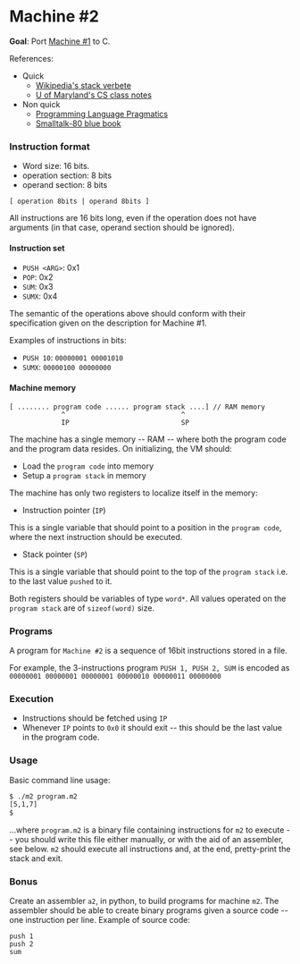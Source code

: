 # Machine #2

**Goal**: Port [Machine #1](exercise_01.md) to C.

References:

- Quick
  - [Wikipedia's stack verbete](https://en.wikipedia.org/wiki/Stack_(abstract_data_type)#Basic_architecture_of_a_stack)
  - [U of Maryland's CS class notes](https://www.cs.umd.edu/class/sum2003/cmsc311/Notes/Mips/stack.html)
- Non quick
  - [Programming Language Pragmatics](http://www.amazon.com/Programming-Language-Pragmatics-Second-Edition/dp/0126339511?ie=UTF8&psc=1&redirect=true&ref_=oh_aui_detailpage_o02_s01)
  - [Smalltalk-80 blue book](http://stephane.ducasse.free.fr/FreeBooks/BlueBook/Bluebook.pdf)

### Instruction format

- Word size: 16 bits.
- operation section: 8 bits
- operand section: 8 bits

`[ operation 8bits | operand 8bits ]`

All instructions are 16 bits long, even if the operation does not have arguments (in that case, operand section should be ignored).

#### Instruction set

- `PUSH <ARG>`: 0x1
- `POP`:  0x2
- `SUM`:  0x3
- `SUMX`: 0x4

The semantic of the operations above should conform with their specification given on the description for Machine #1.

Examples of instructions in bits:

 - `PUSH 10`: `00000001 00001010`
 - `SUMX`: `00000100 00000000`

#### Machine memory

```
[ ........ program code ...... program stack ....] // RAM memory
             ^                             ^
             IP                            SP
```

The machine has a single memory -- RAM -- where both the program code and the
program data resides. On initializing, the VM should:

- Load the `program code` into memory
- Setup a `program stack` in memory

The machine has only two registers to localize itself in the memory:

- Instruction pointer (`IP`)

 This is a single variable that should point to a position in the `program
 code`, where the next instruction should be executed.

- Stack pointer (`SP`)

 This is a single variable that should point to the top of the `program stack`
 i.e. to the last value `pushed` to it.

Both registers should be variables of type `word*`. All values operated on the
`program stack` are of `sizeof(word)` size.

### Programs

A program for `Machine #2` is a sequence of 16bit instructions stored in a file.

For example, the 3-instructions program `PUSH 1, PUSH 2, SUM` is encoded as `00000001 00000001 00000001 00000010 00000011 00000000`


### Execution

- Instructions should be fetched using `IP`
- Whenever `IP` points to `0x0` it should exit -- this should be the last
  value in the program code.

### Usage

Basic command line usage:

```bash
$ ./m2 program.m2
[5,1,7]
$
```

...where `program.m2` is a binary file containing instructions for `m2` to execute -- you should write this file either manually, or with the aid of an assembler, see below. `m2` should execute all instructions and, at the end, pretty-print the stack and exit.


### Bonus

Create an assembler `a2`, in python, to build programs for machine `m2`. The assembler should be able to create binary programs given a source code -- one instruction per line. Example of source code:

```
push 1
push 2
sum
```

